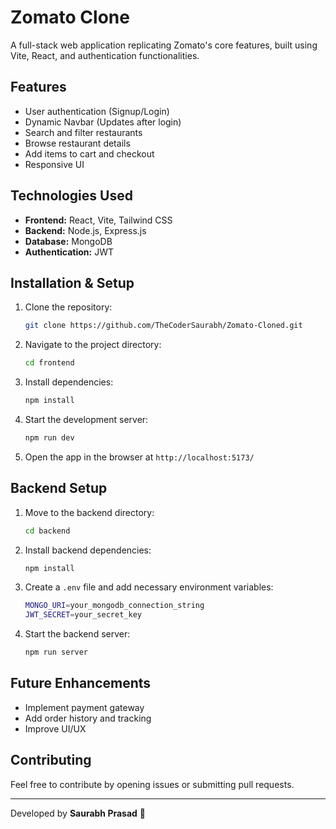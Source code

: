 # Zomato Clone

A full-stack web application replicating Zomato's core features, built using Vite, React, and authentication functionalities.

## Features

- User authentication (Signup/Login)
- Dynamic Navbar (Updates after login)
- Search and filter restaurants
- Browse restaurant details
- Add items to cart and checkout
- Responsive UI

## Technologies Used

- **Frontend:** React, Vite, Tailwind CSS
- **Backend:** Node.js, Express.js
- **Database:** MongoDB
- **Authentication:** JWT

## Installation & Setup

1. Clone the repository:
   ```sh
   git clone https://github.com/TheCoderSaurabh/Zomato-Cloned.git
   ```
2. Navigate to the project directory:
   ```sh
   cd frontend
   ```
3. Install dependencies:
   ```sh
   npm install
   ```
4. Start the development server:
   ```sh
   npm run dev
   ```
5. Open the app in the browser at `http://localhost:5173/`

## Backend Setup

1. Move to the backend directory:
   ```sh
   cd backend
   ```
2. Install backend dependencies:
   ```sh
   npm install
   ```
3. Create a `.env` file and add necessary environment variables:
   ```sh
   MONGO_URI=your_mongodb_connection_string
   JWT_SECRET=your_secret_key
   ```
4. Start the backend server:
   ```sh
   npm run server
   ```

## Future Enhancements

- Implement payment gateway
- Add order history and tracking
- Improve UI/UX

## Contributing

Feel free to contribute by opening issues or submitting pull requests.


---

Developed by **Saurabh Prasad** 🚀

